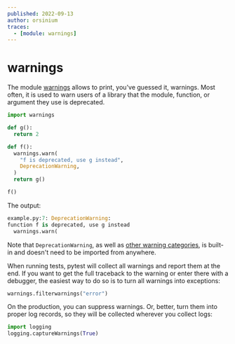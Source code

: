 ```yaml
---
published: 2022-09-13
author: orsinium
traces:
  - [module: warnings]
---
```


# warnings

The module [warnings](https://docs.python.org/3/library/warnings.html) allows to print, you've guessed it, warnings. Most often, it is used to warn users of a library that the module, function, or argument they use is deprecated.

```python
import warnings

def g():
  return 2

def f():
  warnings.warn(
    "f is deprecated, use g instead",
    DeprecationWarning,
  )
  return g()

f()
```

The output:

```python
example.py:7: DeprecationWarning:
function f is deprecated, use g instead
  warnings.warn(
```

Note that `DeprecationWarning`, as well as [other warning categories](https://docs.python.org/3/library/warnings.html#warning-categories), is built-in and doesn't need to be imported from anywhere.

When running tests, pytest will collect all warnings and report them at the end. If you want to get the full traceback to the warning or enter there with a debugger, the easiest way to do so is to turn all warnings into exceptions:

```python
warnings.filterwarnings("error")
```

On the production, you can suppress warnings. Or, better, turn them into proper log records, so they will be collected wherever you collect logs:

```python
import logging
logging.captureWarnings(True)
```
